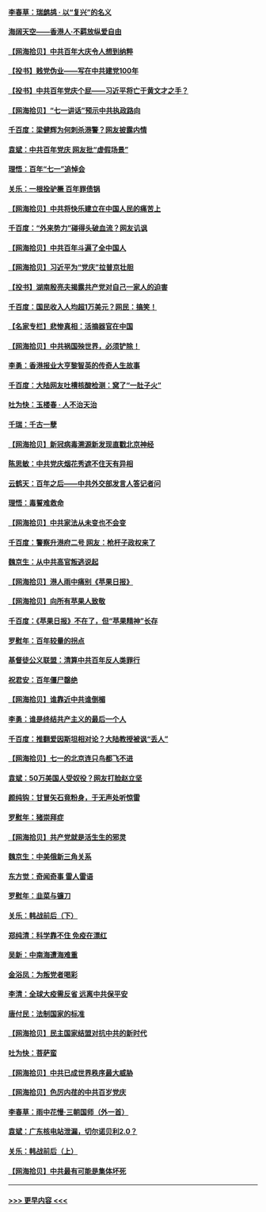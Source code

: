 #### [李春草：瑞鹧鸪 · 以“复兴”的名义](../pages/nsc993/n13069984.md?t=07060851) 
#### [海阔天空——香港⼈·不羁放纵爱⾃由](../pages/nsc993/n13069407.md?t=07060851) 
#### [【网海拾贝】中共百年大庆令人想到纳粹](../pages/nsc993/n13068483.md?t=07060851) 
#### [【投书】贱党伪业——写在中共建党100年](../pages/nsc993/n13067843.md?t=07060851) 
#### [【投书】中共百年党庆个屁——习近平将亡于黄文才之手？](../pages/nsc993/n13067425.md?t=07060851) 
#### [【网海拾贝】“七一讲话”预示中共执政路向](../pages/nsc993/n13066434.md?t=07060851) 
#### [千百度：梁健辉为何刺杀港警？网友披露内情](../pages/nsc993/n13066979.md?t=07060851) 
#### [袁斌：中共百年党庆 网友批“虚假场景”](../pages/nsc993/n13066385.md?t=07060851) 
#### [理悟：百年“七一”追悼会](../pages/nsc993/n13066106.md?t=07060851) 
#### [关乐：一根拴驴橛 百年罪债锅](../pages/nsc993/n13066089.md?t=07060851) 
#### [【网海拾贝】中共将快乐建立在中国人民的痛苦上](../pages/nsc993/n13064939.md?t=07060851) 
#### [千百度：“外来势力”碰得头破血流？网友讥讽](../pages/nsc993/n13064878.md?t=07060851) 
#### [【网海拾贝】中共百年斗遍了全中国人](../pages/nsc993/n13060020.md?t=07060851) 
#### [【网海拾贝】习近平为“党庆”拉普京壮胆](../pages/nsc993/n13057781.md?t=07060851) 
#### [【投书】湖南殷亮夫揭露共产党对自己一家人的迫害](../pages/nsc993/n13057744.md?t=07060851) 
#### [千百度：国民收入人均超1万美元？网民：搞笑！](../pages/nsc993/n13057692.md?t=07060851) 
#### [【名家专栏】悲惨真相：活摘器官在中国](../pages/nsc993/n13056611.md?t=07060851) 
#### [【网海拾贝】中共祸国殃世界，必须铲除！](../pages/nsc993/n13056011.md?t=07060851) 
#### [李勇：香港报业大亨黎智英的传奇人生故事](../pages/nsc993/n13055258.md?t=07060851) 
#### [千百度：大陆网友吐槽核酸检测：窝了“一肚子火”](../pages/nsc993/n13055194.md?t=07060851) 
#### [吐为快：玉楼春 · 人不治天治](../pages/nsc993/n13054028.md?t=07060851) 
#### [千瑞：千古一孽](../pages/nsc993/n13054016.md?t=07060851) 
#### [【网海拾贝】新冠病毒溯源新发现直戳北京神经](../pages/nsc993/n13052425.md?t=07060851) 
#### [陈思敏：中共党庆烟花秀遮不住天有异相](../pages/nsc993/n13052020.md?t=07060851) 
#### [云鹤天：百年之后——中共外交部发言人答记者问](../pages/nsc993/n13051604.md?t=07060851) 
#### [理悟：毒誓难救命](../pages/nsc993/n13051601.md?t=07060851) 
#### [【网海拾贝】中共家法从未变也不会变](../pages/nsc993/n13050366.md?t=07060851) 
#### [千百度：警察升港府二号 网友：枪杆子政权来了](../pages/nsc993/n13050261.md?t=07060851) 
#### [魏京生：从中共高官叛逃说起](../pages/nsc993/n13048997.md?t=07060851) 
#### [【网海拾贝】港人雨中痛别《苹果日报》](../pages/nsc993/n13048941.md?t=07060851) 
#### [【网海拾贝】向所有苹果人致敬](../pages/nsc993/n13046795.md?t=07060851) 
#### [千百度：《苹果日报》不在了，但“苹果精神”长存](../pages/nsc993/n13046703.md?t=07060851) 
#### [罗慰年：百年较量的拐点](../pages/nsc993/n13046542.md?t=07060851) 
#### [基督徒公义联盟：清算中共百年反人类罪行](../pages/nsc993/n13046499.md?t=07060851) 
#### [祝君安：百年僵尸罄绝](../pages/nsc993/n13045595.md?t=07060851) 
#### [【网海拾贝】谁靠近中共谁倒楣](../pages/nsc993/n13044667.md?t=07060851) 
#### [李勇：谁是终结共产主义的最后一个人](../pages/nsc993/n13044397.md?t=07060851) 
#### [千百度：推翻爱因斯坦相对论？大陆教授被讽“丢人”](../pages/nsc993/n13043908.md?t=07060851) 
#### [【网海拾贝】七一的北京连只鸟都飞不进](../pages/nsc993/n13041377.md?t=07060851) 
#### [袁斌：50万美国人受奴役？网友打脸赵立坚](../pages/nsc993/n13041330.md?t=07060851) 
#### [颜纯钩：甘冒矢石竟粉身，于无声处听惊雷](../pages/nsc993/n13041140.md?t=07060851) 
#### [罗慰年：猪崇拜症](../pages/nsc993/n13041071.md?t=07060851) 
#### [【网海拾贝】共产党就是活生生的邪灵](../pages/nsc993/n13036627.md?t=07060851) 
#### [魏京生：中美俄新三角关系](../pages/nsc993/n13035986.md?t=07060851) 
#### [东方觉：奇闻奇事 雷人雷语](../pages/nsc993/n13035878.md?t=07060851) 
#### [罗慰年：韭菜与镰刀](../pages/nsc993/n13034374.md?t=07060851) 
#### [关乐：韩战前后（下）](../pages/nsc993/n13034113.md?t=07060851) 
#### [郑纯清：科学靠不住 免疫在漂红](../pages/nsc993/n13034093.md?t=07060851) 
#### [吴新：中南海遭海难重](../pages/nsc993/n13034084.md?t=07060851) 
#### [金浴凤：为叛党者喝彩](../pages/nsc993/n13034058.md?t=07060851) 
#### [李清：全球大疫需反省 远离中共保平安](../pages/nsc993/n13033784.md?t=07060851) 
#### [唐付民：法制国家的标准](../pages/nsc993/n13032944.md?t=07060851) 
#### [【网海拾贝】民主国家结盟对抗中共的新时代](../pages/nsc993/n13031717.md?t=07060851) 
#### [吐为快：菩萨蛮](../pages/nsc993/n13030033.md?t=07060851) 
#### [【网海拾贝】中共已成世界秩序最大威胁](../pages/nsc993/n13028138.md?t=07060851) 
#### [【网海拾贝】色厉内荏的中共百岁党庆](../pages/nsc993/n13025582.md?t=07060851) 
#### [李春草：雨中花慢‧三朝国师（外一首）](../pages/nsc993/n13025567.md?t=07060851) 
#### [袁斌：广东核电站泄漏，切尔诺贝利2.0？](../pages/nsc993/n13025475.md?t=07060851) 
#### [关乐：韩战前后（上）](../pages/nsc993/n13025387.md?t=07060851) 
#### [【网海拾贝】中共最有可能是集体坏死](../pages/nsc993/n13023101.md?t=07060851) 

----
#### [ >>> 更早内容 <<< ](../indexes/nsc993-earlier.md)
